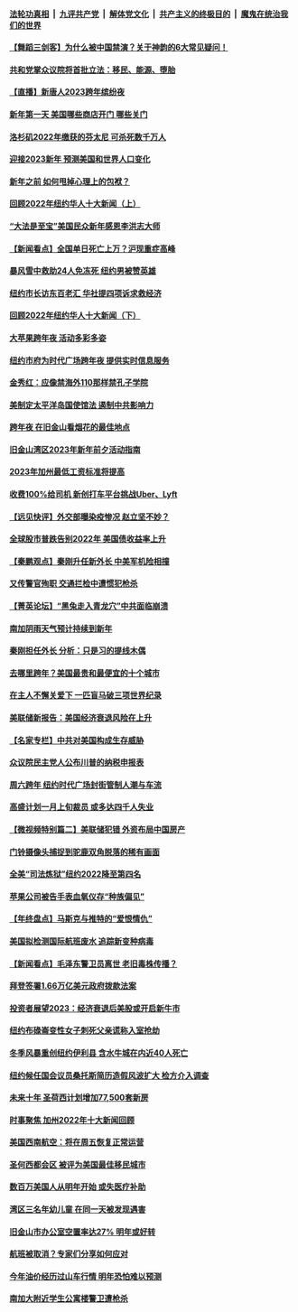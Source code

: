 ####  [法轮功真相](../../../../basic/blob/master/README.md?t=01011212) &nbsp;|&nbsp; [九评共产党](../../../../9ping.md/blob/master/README.md?t=01011212) &nbsp;|&nbsp; [解体党文化](../../../../jtdwh.md/blob/master/README.md?t=01011212)  &nbsp;|&nbsp; [共产主义的终极目的](../../../../gczydzjmd.md/blob/master/README.md?t=01011212) &nbsp;|&nbsp; [魔鬼在统治我们的世界](../../../../mgztzwmdsj.md/blob/master/README.md?t=01011212) 

#### [【舞蹈三剑客】为什么被中国禁演？关于神韵的6大常见疑问！](../pages/nsc412/n13896702.md?t=01011212) 

#### [共和党掌众议院将首批立法：移民、能源、堕胎](../pages/nsc412/n13896596.md?t=01011212) 

#### [【直播】新唐人2023跨年缤纷夜](../pages/nsc412/n13894666.md?t=01011212) 

#### [新年第一天 美国哪些商店开门 哪些关门](../pages/nsc412/n13896531.md?t=01011212) 

#### [洛杉矶2022年缴获的芬太尼 可杀死数千万人](../pages/nsc412/n13895883.md?t=01011212) 

#### [迎接2023新年 预测美国和世界人口变化](../pages/nsc412/n13895867.md?t=01011212) 

#### [新年之前 如何甩掉心理上的包袱？](../pages/nsc412/n13895872.md?t=01011212) 

#### [回顾2022年纽约华人十大新闻（上）](../pages/nsc412/n13894963.md?t=01011212) 

#### [“大法是至宝”美国民众新年感恩李洪志大师](../pages/nsc412/n13895026.md?t=01011212) 



#### [【新闻看点】全国单日死亡上万？沪现重症高峰](../pages/nsc412/n13895833.md?t=01011212) 

#### [暴风雪中救助24人免冻死 纽约男被赞英雄](../pages/nsc412/n13895944.md?t=01011212) 

#### [纽约市长访东百老汇 华社提四项诉求救经济](../pages/nsc412/n13895912.md?t=01011212) 

#### [回顾2022年纽约华人十大新闻（下）](../pages/nsc412/n13895946.md?t=01011212) 

#### [大苹果跨年夜 活动多彩多姿](../pages/nsc412/n13895910.md?t=01011212) 

#### [纽约市府为时代广场跨年夜 提供实时信息服务](../pages/nsc412/n13895908.md?t=01011212) 

#### [金秀红：应像禁海外110那样禁孔子学院](../pages/nsc412/n13895989.md?t=01011212) 

#### [美制定太平洋岛国使馆法 遏制中共影响力](../pages/nsc412/n13895823.md?t=01011212) 

#### [跨年夜 在旧金山看烟花的最佳地点](../pages/nsc412/n13895936.md?t=01011212) 

#### [旧金山湾区2023年新年前夕活动指南](../pages/nsc412/n13895923.md?t=01011212) 

#### [2023年加州最低工资标准将提高](../pages/nsc412/n13895900.md?t=01011212) 

#### [收费100%给司机 新创打车平台挑战Uber、Lyft](../pages/nsc412/n13895898.md?t=01011212) 

#### [【远见快评】外交部曝染疫惨况 赵立坚不妙？](../pages/nsc412/n13895840.md?t=01011212) 

#### [全球股市普跌告别2022年 美国债收益率上升](../pages/nsc412/n13895789.md?t=01011212) 

#### [【秦鹏观点】秦刚升任新外长 中美军机险相撞](../pages/nsc412/n13895719.md?t=01011212) 

#### [又传警官殉职 交通拦检中遭惯犯枪杀](../pages/nsc412/n13895835.md?t=01011212) 

#### [【菁英论坛】“黑兔走入青龙穴”中共面临崩溃](../pages/nsc412/n13895575.md?t=01011212) 

#### [南加阴雨天气预计持续到新年](../pages/nsc412/n13895812.md?t=01011212) 

#### [秦刚担任外长 分析：只是习的提线木偶](../pages/nsc412/n13895637.md?t=01011212) 

#### [去哪里跨年？美国最贵和最便宜的十个城市](../pages/nsc412/n13895532.md?t=01011212) 

#### [在主人不懈关爱下 一匹盲马破三项世界纪录](../pages/nsc412/n13892398.md?t=01011212) 

#### [美联储新报告：美国经济衰退风险在上升](../pages/nsc412/n13895782.md?t=01011212) 

#### [【名家专栏】中共对美国构成生存威胁](../pages/nsc412/n13894391.md?t=01011212) 

#### [众议院民主党人公布川普的纳税申报表](../pages/nsc412/n13895593.md?t=01011212) 

#### [周六跨年 纽约时代广场封街管制人潮与车流](../pages/nsc412/n13894990.md?t=01011212) 

#### [高盛计划一月上旬裁员 或多达四千人失业](../pages/nsc412/n13895512.md?t=01011212) 

#### [【微视频特别篇二】美联储犯错 外资布局中国房产](../pages/nsc412/n13895476.md?t=01011212) 

#### [门铃摄像头捕捉到驼鹿双角脱落的稀有画面](../pages/nsc412/n13893190.md?t=01011212) 

#### [全美“司法炼狱”纽约2022降至第四名](../pages/nsc412/n13894983.md?t=01011212) 

#### [苹果公司被告手表血氧仪存“种族偏见”](../pages/nsc412/n13894993.md?t=01011212) 

#### [【年终盘点】马斯克与推特的“爱恨情仇”](../pages/nsc412/n13893800.md?t=01011212) 

#### [美国拟检测国际航班废水 追踪新变种病毒](../pages/nsc412/n13895092.md?t=01011212) 

#### [【新闻看点】毛泽东警卫员离世 老旧毒株传播？](../pages/nsc412/n13894728.md?t=01011212) 


#### [拜登签署1.66万亿美元政府拨款法案](../pages/nsc412/n13894915.md?t=01011212) 

#### [投资者展望2023：经济衰退后美股或开启新牛市](../pages/nsc412/n13894818.md?t=01011212) 

#### [纽约布碌崙变性女子刺死父亲谎称入室抢劫](../pages/nsc412/n13894981.md?t=01011212) 

#### [冬季风暴重创纽约伊利县 含水牛城在内近40人死亡](../pages/nsc412/n13894934.md?t=01011212) 

#### [纽约候任国会议员桑托斯简历造假风波扩大 检方介入调查](../pages/nsc412/n13894932.md?t=01011212) 

#### [未来十年 圣荷西计划增加77,500套新房](../pages/nsc412/n13895060.md?t=01011212) 

#### [时事聚焦 加州2022年十大新闻回顾](../pages/nsc412/n13894973.md?t=01011212) 

#### [美国西南航空：将在周五恢复正常运营](../pages/nsc412/n13895009.md?t=01011212) 

#### [圣何西都会区 被评为美国最佳移民城市](../pages/nsc412/n13894977.md?t=01011212) 

#### [数百万美国人从明年开始 或失医疗补助](../pages/nsc412/n13894958.md?t=01011212) 

#### [湾区三名年幼儿童 在同一天被发现遇害](../pages/nsc412/n13894944.md?t=01011212) 

#### [旧金山市办公室空置率达27% 明年或好转](../pages/nsc412/n13894923.md?t=01011212) 

#### [航班被取消？专家们分享如何应对](../pages/nsc412/n13894913.md?t=01011212) 

#### [今年油价经历过山车行情 明年恐怕难以预测](../pages/nsc412/n13894718.md?t=01011212) 

#### [南加大附近学生公寓楼警卫遭枪杀](../pages/nsc412/n13894815.md?t=01011212) 

